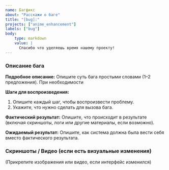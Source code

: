 ```yaml
---
name: Багфикс
about: "Расскажи о баге"
title: "[bug]:"
projects: ["anime_enhancement"]
labels: ["bug"]
body:
    type: markdown
    value: |
      Спасибо что уделяешь время нашему проекту!
---
```


### Описание бага

**Подробное описание:**
Опишите суть бага простыми словами (1–2 предложения).
При необходимости

**Шаги для воспроизведения:**
1. Опишите каждый шаг, чтобы воспроизвести проблему.
2. Укажите, что нужно сделать для вызова бага.

**Фактический результат:**
Опишите, что происходит в результате (включая скриншоты, логи или другие материалы, если возможно).

**Ожидаемый результат:**
Опишите, как система должна была вести себя вместо фактического результата.


### Скриншоты / Видео (если есть визуальные изменения)

(Прикрепите изображения или видео, если интерфейс изменился)
